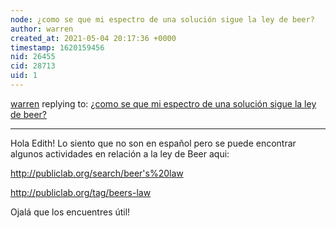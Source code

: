 ```yaml
---
node: ¿como se que mi espectro de una solución sigue la ley de beer? 
author: warren
created_at: 2021-05-04 20:17:36 +0000
timestamp: 1620159456
nid: 26455
cid: 28713
uid: 1
---
```




[warren](../profile/warren) replying to: [¿como se que mi espectro de una solución sigue la ley de beer? ](../notes/edithcaballero19t/05-02-2021/como-se-que-mi-espectro-de-una-solucion-sigue-la-ley-de-beer)

----
Hola Edith! Lo siento que no son en español pero se puede encontrar algunos actividades en relación a la ley de Beer aqui:

http://publiclab.org/search/beer's%20law

http://publiclab.org/tag/beers-law

Ojalá que los encuentres útil!